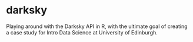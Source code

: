 # darksky

Playing around with the Darksky API in R, with the ultimate goal of creating 
a case study for Intro Data Science at University of Edinburgh.
